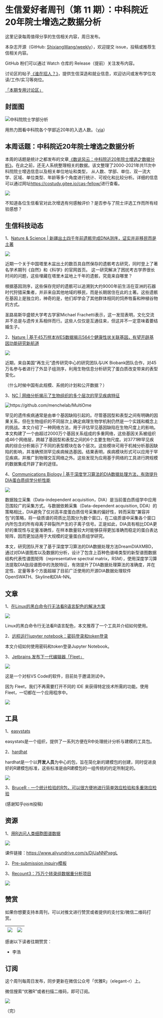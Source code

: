 # 生信爱好者周刊（第 11 期）：中科院近20年院士增选之数据分析

这里记录每周值得分享的生信相关内容，周日发布。

本杂志开源（GitHub: [ShixiangWang/weekly](https://github.com/ShixiangWang/weekly)），欢迎提交 issue，投稿或推荐生信相关内容。

GitHub 粉们可以通过 Watch 仓库的 Release（提前）关注发布内容。

讨论区的帖子[《谁在招人？》](https://github.com/ShixiangWang/weekly/issues/2)，提供生信深造和就业信息，欢迎访问或发布学位攻读/工作/实习等岗位。

[「本期专用讨论区」](https://github.com/ShixiangWang/weekly/issues/306)

## 封面图


![中科院院士学部分析](https://gitee.com/ShixiangWang/ImageCollection/raw/master/2021-12-5/1638673015304-image.png)

用热力图看中科院各个学部近20年的入选人数。（[via](https://mp.weixin.qq.com/s/kWMpiGvx09qJ_nsgQGUtsg)）

## 本周话题：中科院近20年院士增选之数据分析

本周的话题是统计之都发布的文章[《数说风云：中科院近20年院士增选之数据分析》](https://mp.weixin.qq.com/s/kWMpiGvx09qJ_nsgQGUtsg)。在此之前，还无人系统整理相关的数据。该文整理了2000-2021年共11次中科院院士增选信息以及相关单位地址和类型， 从人数、学部、单位、双一流大学、区域、单位类型、年龄等多个角度进行统计、可视化和比较分析。详细的信息可以通过网址<https://costudy.gitee.io/cas-fellow/>进行查看。


![](https://gitee.com/ShixiangWang/ImageCollection/raw/master/2021-12-5/1638673372738-image.png)

不知道各位生信看官对此次增选有何感触评价？是否参与了院士评选工作而所有经验感想？


## 生信科技动态

1、[Nature & Science | 新疆出土四千年前遗骸完成DNA测序，证实并非移民而是土著](https://mp.weixin.qq.com/s/ZMPd6k8L5behAbVBn9_zMw)


![](https://gitee.com/ShixiangWang/ImageCollection/raw/master/2021-12-5/1638673543387-image.png)

近期一个关于中国塔里木盆出土的数百具自然保存的遗骸考古研究，同时登上了著名学术期刊《自然》和《科学》的官网首页。
这一研究解决了困扰考古学界很长时间的问题，这些埋藏在塔里木盆地上千年的遗骸，究竟来自哪里？

根据基因测序，这些保存完好的遗骸可以追溯到大约9000年前生活在亚洲的石器时代狩猎采集者，并非来自其他地域的移民，而是长期居住在此的土著。这些遗骸在基因上是独立的，神奇的是，他们却学会了其他群体相同的饲养牲畜和种植谷物的方式。

圣路易斯华盛顿大学考古学家Michael Frachetti表示，这一发现表明，文化交流并不总是与遗传关系相伴而行。这些人仅仅是互通往来，但这并不一定意味着要结婚生子。

2、[Nature | 基于45万样本WES数据揭示564个健康性状关联基因，有望开辟基因功能研究新航道](https://mp.weixin.qq.com/s/70BgKeRl4rEePnLBwY5iJQ)


![](https://gitee.com/ShixiangWang/ImageCollection/raw/master/2021-12-5/1638673881872-image.png)

近期，来自美国“再生元”遗传研究中心的研究团队与UK Biobank团队合作，对45万名参与者进行了外显子组测序，利用生物信息分析研究了蛋白质改变带来的表型变化。

（什么时候中国有此规模、系统的计划和公开数据？）

3、[NC | 网络分析揭示了生物组织的多个层次的罕见疾病特征](https://mp.weixin.qq.com/s/ENGbS2LJpLqHl7gOYLj8hw)

![https://github.com/menchelab/MultiOme  ](https://gitee.com/ShixiangWang/ImageCollection/raw/master/2021-12-5/1638674003983-image.png)

罕见的遗传疾病通常是由单个基因缺陷引起的。尽管基因型和表型之间有明确的因果关系，但在生物组织的不同层次上确定病理生物学机制仍然是一个实践和概念上的挑战。本文介绍了一种网络方法，用于评估罕见基因缺陷在生物尺度上的影响。本文构建了一个由超过2000万个基因关系组成的多重网络，这些基因关系被组织成46个网络层，跨越了基因型和表型之间的6个主要生物尺度。对3771种罕见疾病的综合分析揭示了不同的表型模块在各个层次。这些模块可用于机械分析基因缺陷的影响，并准确预测罕见疾病候选基因。结果表明，疾病模块形式可以应用于罕见疾病，并推广到物理交互网络之外。这些发现为应用基于网络的工具进行跨规模的数据集成开辟了新的途径。

4、[Communications Biology | 基于深度学习算法的DIA数据处理方法，有效提升DIA蛋白质组学分析性能](https://mp.weixin.qq.com/s/GbuU6Stjj3uP-hh7X3XnbQ)


![](https://gitee.com/ShixiangWang/ImageCollection/raw/master/2021-12-5/1638674122527-image.png)

数据独立采集（Data-independent acquisition，DIA）是当前蛋白质组学中应用范围较广的采集方式。与数据依赖采集（Data-dependent acquisition, DDA）的策略相比，DIA避免了仅对高丰度蛋白质信号采集的偏好性，转而采取“兼容并包”的策略，将一级质谱的荷质比范围分为数个窗口，在二级质谱中采集各个窗口内所包含的所有母离子碎裂所产生的子离子信号。正是如此，DIA具有相比DDA更好的重现性与定量准确性，在样本数量较大时能够获得更加准确而稳定的蛋白表达矩阵，因而更加适用于大规模的定量蛋白质组学研究。

本文，研究团队开发了基于深度学习算法的DIA数据处理方法DreamDIAXMBD，通过对DIA谱图库以及数据的分析，设计了包含上百种色谱峰类型的新型谱图数据结构代表性谱图矩阵（representative spectral matrix，RSM），使用深度学习算法提取DIA肽段谱图中的洗脱特征，有效提升了DIA数据处理算法的准确度，并在定性、定量等多个方面超越了目前广泛使用的开源DIA数据处理软件OpenSWATH、Skyline和DIA-NN。


## 文章

1、[在Linux的黑白命令行无法看R语言配色的解决方案](https://mp.weixin.qq.com/s/1N2hFFI6YDKz6J5xKJFpMA)


![](https://gitee.com/ShixiangWang/ImageCollection/raw/master/2021-12-5/1638674297282-image.png)


Linux的黑白命令行无法看R语言配色，本文推荐了一个工具并介绍如何使用。

2、[远程运行jupyter notebook：密码登录和token登录](https://blog.csdn.net/ACBattle/article/details/89401165)

本文介绍如何使用密码和token登录Jupyter Notebook。

3、[Jetbrains 发布下一代编辑器「Fleet」](https://mp.weixin.qq.com/s/TbHsKpqAoFi1h_4pEnEl7Q)


![](https://gitee.com/ShixiangWang/ImageCollection/raw/master/2021-12-5/1638674497644-image.png)


这是一个对标VS Code的软件，目前处于邀请测试中。

因为 Fleet，我们不再需要打开不同的 IDE 来获得特定技术所需的功能。使用 Fleet，一切都在一个应用程序中。


![](https://gitee.com/ShixiangWang/ImageCollection/raw/master/2021-12-5/1638674512269-image.png)


## 工具

1、[easystats](https://github.com/easystats)

easystats是一个组织，提供了一系列方便在R中处理统计分析与建模的工具包。

2、[hardhat](https://github.com/tidymodels/hardhat)

hardhat是一个以**开发人员**为中心的包，旨在简化新的建模包的创建，同时促进良好的R建模包标准，这些标准是由R建模包的一组传统的约定所制定的。

![](https://gitee.com/ShixiangWang/ImageCollection/raw/master/2021-12-5/1638674692514-image.png)

3、[BruceR - 一个统计检验的R包，可以很方便地进行简单效应检验和多重效应检验](https://github.com/psychbruce/bruceR)

(感谢知乎`@谷雨`投稿)


## 资源

1、[用R访问人类细胞图谱数据](https://twitter.com/AedinCulhane/status/1446181653664178180)


![](https://gitee.com/ShixiangWang/ImageCollection/raw/master/2021-12-5/1638674856549-image.png)

课件链接：<https://www.aliyundrive.com/s/DjUaNNPxegL>

2、[Pre-submission inquiry模板](https://mp.weixin.qq.com/s/XSIaNrm1wPwtbTUGUwNnQw)

3、[Recount3：75万个转录组数据重分析项目](https://mp.weixin.qq.com/s/KHoX0poOrAszSmE2NT2D7g)


![](https://gitee.com/ShixiangWang/ImageCollection/raw/master/2021-12-5/1638675091989-image.png)


## 赞赏

如果你想要支持本周刊，可以对推文进行赞赏或者提供的支付宝/微信二维码打赏。

| ![](https://gitee.com/ShixiangWang/ImageCollection/raw/master/png/202109171440597.jpg) | ![](https://gitee.com/ShixiangWang/ImageCollection/raw/master/png/202109171440452.jpg) |
| ------------------------------------------------------------ | ------------------------------------------------------------ |

感谢以下读者往期赞赏：

- 李浩

## 订阅

这个周刊每周日发布，同步更新在微信公众号「优雅R」（elegant-r）上。

微信搜索“优雅R”或者扫描二维码，即可订阅。

![](https://gitee.com/ShixiangWang/ImageCollection/raw/master/png/202109101438292.jpg)

（完）
